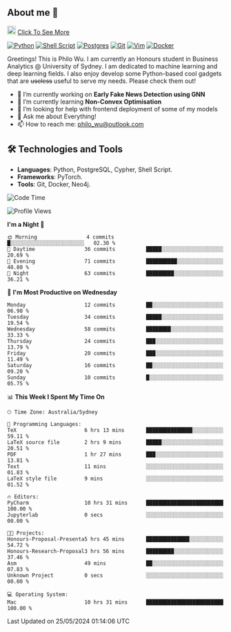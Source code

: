## About me 🤗

<a href="#"><img src="https://media.giphy.com/media/hvRJCLFzcasrR4ia7z/giphy.gif" width="20px" height="20px"></a> [Click To See More](https://philowu.notion.site/philowu/Philo-Hao-Wu-8bc7b2a81217493399d7db22df70fbfd)

[![Python](https://img.shields.io/badge/python-3670A0?style=for-the-badge&logo=python&logoColor=ffdd54)](#)
[![Shell Script](https://img.shields.io/badge/shell_script-%23121011.svg?style=for-the-badge&logo=gnu-bash&logoColor=white)](#)
[![Postgres](https://img.shields.io/badge/postgres-%23316192.svg?style=for-the-badge&logo=postgresql&logoColor=white)](#)
[![Git](https://img.shields.io/badge/git-%23F05033.svg?style=for-the-badge&logo=git&logoColor=white)](#)
[![Vim](https://img.shields.io/badge/VIM-%2311AB00.svg?style=for-the-badge&logo=vim&logoColor=white)](#)
[![Docker](https://img.shields.io/badge/docker-%230db7ed.svg?style=for-the-badge&logo=docker&logoColor=white)](#)

Greetings! This is Philo Wu. I am currently an Honours student in Business Analytics \@ University of Sydney. I am dedicated to machine learning and deep learning fields. I also enjoy develop some Python-based cool gadgets that are ~~useless~~ useful to serve my needs. Please check them out!

- 🔭 I’m currently working on **Early Fake News Detection using GNN**
- 🌱 I’m currently learning **Non-Convex Optimisation**
- 🤔 I’m looking for help with frontend deployment of some of my models
- 💬 Ask me about Everything!
- 📫 How to reach me: philo_wu@outlook.com

## 🛠 Technologies and Tools
- **Languages**: Python, PostgreSQL, Cypher, Shell Script.
- **Frameworks**: PyTorch.
- **Tools**: Git, Docker, Neo4j.

<!--START_SECTION:waka-->
![Code Time](http://img.shields.io/badge/Code%20Time-174%20hrs%206%20mins-blue)

![Profile Views](http://img.shields.io/badge/Profile%20Views-0-blue)

**I'm a Night 🦉** 

```text
🌞 Morning                4 commits           █░░░░░░░░░░░░░░░░░░░░░░░░   02.30 % 
🌆 Daytime                36 commits          █████░░░░░░░░░░░░░░░░░░░░   20.69 % 
🌃 Evening                71 commits          ██████████░░░░░░░░░░░░░░░   40.80 % 
🌙 Night                  63 commits          █████████░░░░░░░░░░░░░░░░   36.21 % 
```
📅 **I'm Most Productive on Wednesday** 

```text
Monday                   12 commits          ██░░░░░░░░░░░░░░░░░░░░░░░   06.90 % 
Tuesday                  34 commits          █████░░░░░░░░░░░░░░░░░░░░   19.54 % 
Wednesday                58 commits          ████████░░░░░░░░░░░░░░░░░   33.33 % 
Thursday                 24 commits          ███░░░░░░░░░░░░░░░░░░░░░░   13.79 % 
Friday                   20 commits          ███░░░░░░░░░░░░░░░░░░░░░░   11.49 % 
Saturday                 16 commits          ██░░░░░░░░░░░░░░░░░░░░░░░   09.20 % 
Sunday                   10 commits          █░░░░░░░░░░░░░░░░░░░░░░░░   05.75 % 
```


📊 **This Week I Spent My Time On** 

```text
🕑︎ Time Zone: Australia/Sydney

💬 Programming Languages: 
TeX                      6 hrs 13 mins       ███████████████░░░░░░░░░░   59.11 % 
LaTeX source file        2 hrs 9 mins        █████░░░░░░░░░░░░░░░░░░░░   20.51 % 
PDF                      1 hr 27 mins        ███░░░░░░░░░░░░░░░░░░░░░░   13.81 % 
Text                     11 mins             ░░░░░░░░░░░░░░░░░░░░░░░░░   01.83 % 
LaTeX style file         9 mins              ░░░░░░░░░░░░░░░░░░░░░░░░░   01.52 % 

🔥 Editors: 
PyCharm                  10 hrs 31 mins      █████████████████████████   100.00 % 
Jupyterlab               0 secs              ░░░░░░░░░░░░░░░░░░░░░░░░░   00.00 % 

🐱‍💻 Projects: 
Honours-Proposal-Presenta5 hrs 45 mins       ██████████████░░░░░░░░░░░   54.72 % 
Honours-Research-Proposal3 hrs 56 mins       █████████░░░░░░░░░░░░░░░░   37.46 % 
Asm                      49 mins             ██░░░░░░░░░░░░░░░░░░░░░░░   07.83 % 
Unknown Project          0 secs              ░░░░░░░░░░░░░░░░░░░░░░░░░   00.00 % 

💻 Operating System: 
Mac                      10 hrs 31 mins      █████████████████████████   100.00 % 
```


 Last Updated on 25/05/2024 01:14:06 UTC
<!--END_SECTION:waka-->

